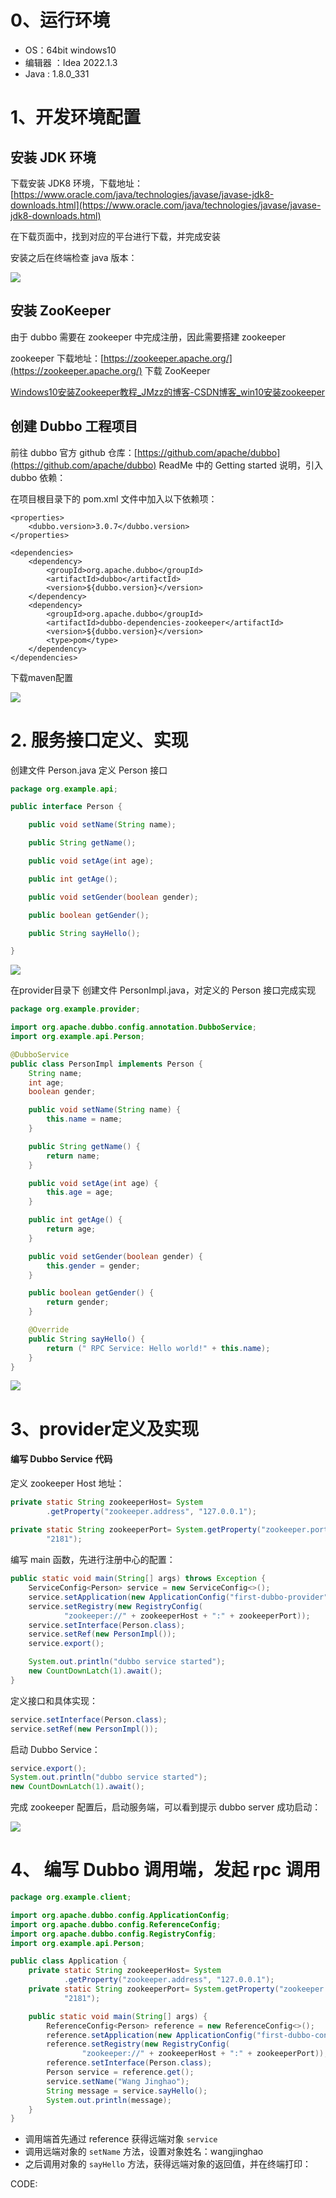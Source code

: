 # 0、运行环境

* OS：64bit windows10
* 编辑器 ：Idea 2022.1.3
* Java : 1.8.0_331

# 1、开发环境配置

## 安装 JDK 环境

下载安装 JDK8 环境，下载地址：[https://www.oracle.com/java/technologies/javase/javase-jdk8-downloads.html](https://www.oracle.com/java/technologies/javase/javase-jdk8-downloads.html)

在下载页面中，找到对应的平台进行下载，并完成安装

安装之后在终端检查 java 版本：

![](https://n6frw6l6f0.feishu.cn/space/api/box/stream/download/asynccode/?code=ZGVmMzMzODMxNzc4ODI0MWZhMzhmYTYyNmM5ZjIyNDJfUEV2eDJGNXhNekM3QWRrdTdVRXRrRjRwdzYxMnA4WDJfVG9rZW46Ym94Y254V2NER3J6TVF0aE5haFBxUHREU0N3XzE2NjY5NzM3MDk6MTY2Njk3NzMwOV9WNA)

## 安装 ZooKeeper

由于 dubbo 需要在 zookeeper 中完成注册，因此需要搭建 zookeeper

zookeeper 下载地址：[https://zookeeper.apache.org/](https://zookeeper.apache.org/) 下载 ZooKeeper

[Windows10安装Zookeeper教程_JMzz的博客-CSDN博客_win10安装zookeeper](https://blog.csdn.net/weixin_45740811/article/details/125489253)

## 创建 Dubbo 工程项目

前往 dubbo 官方 github 仓库：[https://github.com/apache/dubbo](https://github.com/apache/dubbo) ReadMe 中的 Getting started 说明，引入 dubbo 依赖：

在项目根目录下的 pom.xml 文件中加入以下依赖项：

```undefined
<properties>
    <dubbo.version>3.0.7</dubbo.version>
</properties>

<dependencies>
    <dependency>
        <groupId>org.apache.dubbo</groupId>
        <artifactId>dubbo</artifactId>
        <version>${dubbo.version}</version>
    </dependency>
    <dependency>
        <groupId>org.apache.dubbo</groupId>
        <artifactId>dubbo-dependencies-zookeeper</artifactId>
        <version>${dubbo.version}</version>
        <type>pom</type>
    </dependency>
</dependencies>
```

下载maven配置

![](https://n6frw6l6f0.feishu.cn/space/api/box/stream/download/asynccode/?code=ODcyZmE1NjI0N2ZhNzZlOTViZmFkYjkxNjg3ODlmYjBfMm1QcEVrT3VCdVo4WG43cDZjMFR4VVFtcmRYVnRaa0VfVG9rZW46Ym94Y24zZEpnNUZTUVNSVzRrb0pKZUhhcnQwXzE2NjY5NzM3MDk6MTY2Njk3NzMwOV9WNA)

# 2. 服务接口定义、实现

创建文件 Person.java 定义 Person 接口

```Java
package org.example.api;

public interface Person {

    public void setName(String name);

    public String getName();

    public void setAge(int age);

    public int getAge();

    public void setGender(boolean gender);

    public boolean getGender();

    public String sayHello();

}
```

![](https://n6frw6l6f0.feishu.cn/space/api/box/stream/download/asynccode/?code=ZjZhZjZlMmEyYzliN2M1MmVhNGEyYzEyOTVkOGRjOWNfRmlVNGxlRmVHYmgxdXBTNHJjMkhhSktiMnptbVI5dndfVG9rZW46Ym94Y251d3lkS0pQRVJGckJrN2RPUUtqRlRqXzE2NjY5NzM3MDk6MTY2Njk3NzMwOV9WNA)

在provider目录下 创建文件 PersonImpl.java，对定义的 Person 接口完成实现

```Java
package org.example.provider;

import org.apache.dubbo.config.annotation.DubboService;
import org.example.api.Person;

@DubboService
public class PersonImpl implements Person {
    String name;
    int age;
    boolean gender;

    public void setName(String name) {
        this.name = name;
    }

    public String getName() {
        return name;
    }

    public void setAge(int age) {
        this.age = age;
    }

    public int getAge() {
        return age;
    }

    public void setGender(boolean gender) {
        this.gender = gender;
    }

    public boolean getGender() {
        return gender;
    }

    @Override
    public String sayHello() {
        return (" RPC Service: Hello world!" + this.name);
    }
}
```

![](https://n6frw6l6f0.feishu.cn/space/api/box/stream/download/asynccode/?code=OTJkNTg2MWVjNTY4NDU4YTQ1ODg3NDgyM2I1N2U5MDRfb09Xa2RzNVdUektEcHIxOW5RSUdwTUhzamZyMnpQRk5fVG9rZW46Ym94Y25FQVVLU2J3QXljT3ZxRXFJWGl3U2tlXzE2NjY5NzM3MDk6MTY2Njk3NzMwOV9WNA)

# 3、provider定义及实现

#### 编写 Dubbo Service 代码

定义 zookeeper Host 地址：

```Java
private static String zookeeperHost= System
        .getProperty("zookeeper.address", "127.0.0.1");
      
private static String zookeeperPort= System.getProperty("zookeeper.port",
        "2181");
```

编写 main 函数，先进行注册中心的配置：

```Java
public static void main(String[] args) throws Exception {
    ServiceConfig<Person> service = new ServiceConfig<>();
    service.setApplication(new ApplicationConfig("first-dubbo-provider"));
    service.setRegistry(new RegistryConfig(
            "zookeeper://" + zookeeperHost + ":" + zookeeperPort));
    service.setInterface(Person.class);
    service.setRef(new PersonImpl());
    service.export();

    System.out.println("dubbo service started");
    new CountDownLatch(1).await();
}
```

定义接口和具体实现：

```Java
service.setInterface(Person.class);
service.setRef(new PersonImpl());
```

启动 Dubbo Service：

```Java
service.export();
System.out.println("dubbo service started");
new CountDownLatch(1).await();
```

完成 zookeeper 配置后，启动服务端，可以看到提示 dubbo server 成功启动：

![](https://n6frw6l6f0.feishu.cn/space/api/box/stream/download/asynccode/?code=MjM4NzNiZjk3MTNkMzQwOTZhNWZjMGNiZjIwOThiODhfdkFKWEJFMzZrZDNVaHQ2TU95SmtLc0RFREtsTVN4RnpfVG9rZW46Ym94Y25wUDFVaW9JQU5zSkY1YXF6Tm9RNkVlXzE2NjY5NzM3MDk6MTY2Njk3NzMwOV9WNA)

# 4、 编写 Dubbo 调用端，发起 rpc 调用

```Java
package org.example.client;

import org.apache.dubbo.config.ApplicationConfig;
import org.apache.dubbo.config.ReferenceConfig;
import org.apache.dubbo.config.RegistryConfig;
import org.example.api.Person;

public class Application {
    private static String zookeeperHost= System
            .getProperty("zookeeper.address", "127.0.0.1");
    private static String zookeeperPort= System.getProperty("zookeeper.port",
            "2181");

    public static void main(String[] args) {
        ReferenceConfig<Person> reference = new ReferenceConfig<>();
        reference.setApplication(new ApplicationConfig("first-dubbo-consumer"));
        reference.setRegistry(new RegistryConfig(
                "zookeeper://" + zookeeperHost + ":" + zookeeperPort));
        reference.setInterface(Person.class);
        Person service = reference.get();
        service.setName("Wang Jinghao");
        String message = service.sayHello();
        System.out.println(message);
    }
}
```

* 调用端首先通过 reference 获得远端对象 `service`
* 调用远端对象的 `setName` 方法，设置对象姓名：wangjinghao
* 之后调用对象的 `sayHello` 方法，获得远端对象的返回值，并在终端打印：

CODE: 
